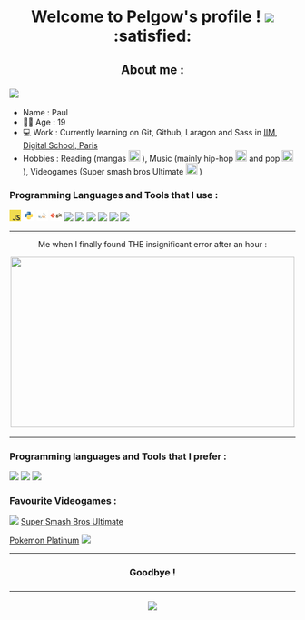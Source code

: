 
<h1 align ="center"> Welcome to Pelgow's profile ! <img src="https://media.giphy.com/media/hvRJCLFzcasrR4ia7z/giphy.gif" width="25px"> :satisfied: 


## <p align="center"> About me : <p>
  <img src="https://c.tenor.com/47hS0-i02m0AAAAC/spideran-meme.gif" width ="200">

- Name : Paul
- :student: Age : 19
- :computer: Work : Currently learning on Git, Github, Laragon and Sass in [IIM, Digital School, Paris ](https://www.iim.fr/)
- Hobbies : Reading (mangas <img src="https://i.pinimg.com/originals/94/5d/92/945d92f8edde5a58e9b2185e3727353e.gif" width="20" height="20"/> ), Music (mainly hip-hop <img src="https://c.tenor.com/pXT7zZbC5EAAAAAM/screat.gif" width="20" height="20"/> and pop <img src="https://phoneky.co.uk/thumbs/screensavers/down/music/michaeljac_tekpi9qa.gif" width="20" height="20"/>), Videogames (Super smash bros Ultimate <img src="https://thumbs.gfycat.com/MedicalEmbellishedHermitcrab-size_restricted.gif" width="20" height="20"/> )


### Programming Languages and Tools that I use :
  
<code><img height="20" src="https://raw.githubusercontent.com/github/explore/80688e429a7d4ef2fca1e82350fe8e3517d3494d/topics/javascript/javascript.png"></code>
<code><img height="20" src="https://raw.githubusercontent.com/github/explore/80688e429a7d4ef2fca1e82350fe8e3517d3494d/topics/python/python.png"></code>
<code><img height="20" src="https://raw.githubusercontent.com/github/explore/80688e429a7d4ef2fca1e82350fe8e3517d3494d/topics/mysql/mysql.png"></code>
<code><img height="20" src="https://raw.githubusercontent.com/github/explore/80688e429a7d4ef2fca1e82350fe8e3517d3494d/topics/git/git.png"></code>
<code><img height="20" src="https://github.com/zumrudu-anka/zumrudu-anka/blob/master/images/cSharp.svg"></code>
<code><img height="20" src="https://github.com/zumrudu-anka/zumrudu-anka/blob/master/images/html5.svg"></code>
<code><img height="20" src="https://github.com/zumrudu-anka/zumrudu-anka/blob/master/images/css.svg"></code>
<code><img height="20" src="https://github.com/zumrudu-anka/zumrudu-anka/blob/master/images/github.svg"></code>
<code><img height="20" src="https://github.com/zumrudu-anka/zumrudu-anka/blob/master/images/mysql.svg"></code>
<code><img height="20" src="https://github.com/zumrudu-anka/zumrudu-anka/blob/master/images/php.svg"></code>
<hr>
  
<p align="center">  Me when I finally found THE insignificant error after an hour : <p>
<div align="center">
<img src="https://img.devrant.com/devrant/rant/r_462432_ZzKQZ.gif" width="500" height="300" />
</div>
<hr>
  
### Programming languages and Tools that I prefer :
 <code><img height="20" src="https://github.com/zumrudu-anka/zumrudu-anka/blob/master/images/html5.svg"></code>
<code><img height="20" src="https://github.com/zumrudu-anka/zumrudu-anka/blob/master/images/css.svg"></code>
<code><img height="20" src="https://github.com/zumrudu-anka/zumrudu-anka/blob/master/images/github.svg"></code>

  
### Favourite Videogames :
<img width="30" src="https://play-vs.cdn.prismic.io/play-vs/7c9bff8d-a8c5-456d-98e2-d49e217acd40_PlayVS_GameIconNav_SSBU.svg"> [Super Smash Bros Ultimate](https://www.smashbros.com/fr_FR/)

[Pokemon Platinum](https://www.pokebip.com/page/jeuxvideo/platine/index) <img width="30" src="http://assets.stickpng.com/images/580b57fcd9996e24bc43c329.png"> 
  
<hr>
<h3 align="center"> Goodbye ! <h3>
<hr>
<p align="center">
  <a href="https://www.linkedin.com/in/paul-libon-553912207/">
  <img width="22px" src="https://raw.githubusercontent.com/peterthehan/peterthehan/master/assets/linkedin.svg" />
<p>
</a>
